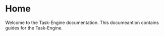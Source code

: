 # Home

Welcome to the Task-Engine documentation. This documeantion contains guides for the Task-Engine.